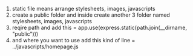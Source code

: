 1. static file means arrange stylesheets, images, javascripts
2. create a public folder and inside create another 3 folder named stylesheets, images, javascripts
3. reqire path and add this = app.use(express.static(path.join(__dirname, "public")))
4. and where you want to use add this kind of line = ../javascripts/homepage.js